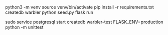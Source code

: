 python3 -m venv
source venv/bin/activate
pip install -r requirements.txt
createdb warbler
python seed.py
flask run

sudo service postgresql start
createdb warbler-test
FLASK_ENV=production python -m unittest